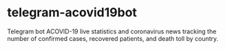# telegram-acovid19bot
Telegram bot ACOVID-19 live statistics and coronavirus news tracking the number of confirmed cases, recovered patients, and death toll by country.
